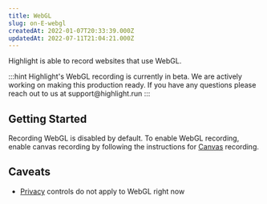```yaml
---
title: WebGL
slug: on-E-webgl
createdAt: 2022-01-07T20:33:39.000Z
updatedAt: 2022-07-11T21:04:21.000Z
---
```


Highlight is able to record websites that use WebGL.

:::hint
Highlight's WebGL recording is currently in beta. We are actively working on making this production ready. If you have any questions please reach out to us at support\@highlight.run
:::

## Getting Started

Recording WebGL is disabled by default. To enable WebGL recording, enable canvas recording by following the instructions for [Canvas](docId:-46LfreM66BCi4uP1BkB2) recording.

## Caveats

*   [Privacy](docId\:Nwmpmz7WSlvHP61e3RQSd) controls do not apply to WebGL right now

